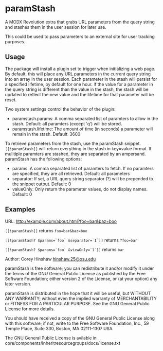 paramStash
==========

A MODX Revolution extra that grabs URL parameters from the query string and
stashes them in the user session for later use.

This could be used to pass parameters to an external site for user tracking
purposes.

Usage
-----

The package will install a plugin set to trigger when initializing a web page.
By default, this will place any URL parameters in the current query string into
an array in the user session. Each parameter in the stash will persist for a
specified lifetime, by default for one hour. If the value for a parameter in the
query string is different than the value in the stash, the stash will be updated
to reflect the new value and the lifetime for that parameter will be reset.

Two system settings control the behavior of the plugin:

  - paramstash.params: A comma separated list of paramters to allow in the
    stash.
    Default: all paramters (except 'q') will be stored.
  - paramstash.lifetime: The amount of time (in seconds) a parameter will remain
    in the stash.
    Default: 3600

To retrieve parameters from the stash, use the paramStash snippet.
`[[!paramStash]]` will return everything in the stash in key=value format. If
mulltiple paramters are stashed, they are separated by an ampersand. paramStash
has the following options:

  - params: A comma separated list of paramters to fetch. If no paramters are
    specified, they are all retrieved.
    Default: all parameters
  - separator: If set, a URL query string separator (?) will be prepended to the
    snippet output.
    Default: 0
  - valueOnly: Only return the parameter values, do not display names.
    Default: 0

Examples
--------

URL: http://example.com/about.html?foo=bar&baz=boo

`[[!paramStash]]` returns `foo=bar&baz=boo`

``[[!paramStash? $params=`foo` &separator=`1`]]`` returns `?foo=bar`

``[[!paramStash? $params=`foo` &viewOnly=`1`]]`` returns `bar`


Author: Corey Hinshaw <hinshaw.25@osu.edu>

paramStash is free software; you can redistribute it and/or modify it
under the terms of the GNU General Public License as published by the Free
Software Foundation; either version 2 of the License, or (at your option) any
later version.

paramStash is distributed in the hope that it will be useful, but 
WITHOUT ANY WARRANTY; without even the implied warranty of MERCHANTABILITY or 
FITNESS FOR A PARTICULAR PURPOSE. See the GNU General Public License for more 
details.

You should have received a copy of the GNU General Public License along with
this software; if not, write to the Free Software Foundation, Inc., 59 Temple
Place, Suite 330, Boston, MA 02111-1307 USA

The GNU General Public License is avilable in 
core/components/inheritresourcegroups/docs/license.txt
